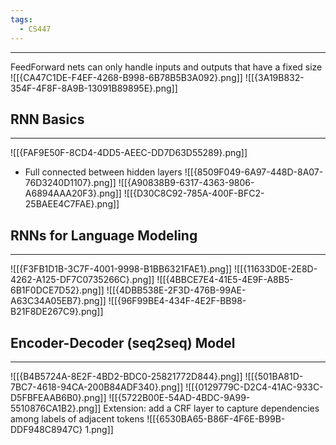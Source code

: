 ```yaml
---
tags:
  - CS447
---
```

---
 FeedForward nets can only handle inputs and outputs that have a fixed size
![[{CA47C1DE-F4EF-4268-B998-6B78B5B3A092}.png]]
![[{3A19B832-354F-4F8F-8A9B-13091B89895E}.png]]
## RNN Basics
---
![[{FAF9E50F-8CD4-4DD5-AEEC-DD7D63D55289}.png]]
- Full connected between hidden layers
![[{8509F049-6A97-448D-8A07-76D3240D1107}.png]]
![[{A90838B9-6317-4363-9806-A6894AAA20F3}.png]]
![[{D30C8C92-785A-400F-BFC2-25BAEE4C7FAE}.png]]
## RNNs for Language Modeling
---
![[{F3FB1D1B-3C7F-4001-9998-B1BB6321FAE1}.png]]
![[{11633D0E-2E8D-4262-A125-DF7C0735266C}.png]]
![[{4BBCE7E4-41E5-4E9F-A8B5-6B1F0DCE7D52}.png]]
![[{4DBB538E-2F3D-476B-99AE-A63C34A05EB7}.png]]
![[{96F99BE4-434F-4E2F-BB98-B21F8DE267C9}.png]]

## Encoder-Decoder (seq2seq) Model
---
![[{B4B5724A-8E2F-4BD2-BDC0-25821772D844}.png]]
![[{501BA81D-7BC7-4618-94CA-200B84ADF340}.png]]
![[{0129779C-D2C4-41AC-933C-D5FBFEAAB6B0}.png]]
![[{5722B00E-54AD-4BDC-9A99-5510876CA1B2}.png]]
Extension: add a CRF layer to capture dependencies among labels of adjacent tokens
![[{6530BA65-B86F-4F6E-B99B-DDF948C8947C} 1.png]]
